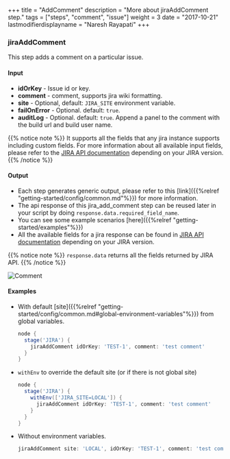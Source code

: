 +++
title = "AddComment"
description = "More about jiraAddComment step."
tags = ["steps", "comment", "issue"]
weight = 3
date = "2017-10-21"
lastmodifierdisplayname = "Naresh Rayapati"
+++

### jiraAddComment

This step adds a comment on a particular issue.

#### Input

* **idOrKey** - Issue id or key.
* **comment** - comment, supports jira wiki formatting.
* **site** - Optional, default: `JIRA_SITE` environment variable.
* **failOnError** - Optional. default: `true`.
* **auditLog** - Optional. default: `true`. Append a panel to the comment with the build url and build user name.

{{% notice note %}}
It supports all the fields that any jira instance supports including custom fields. For more information about all available input fields, please refer to the [JIRA API documentation](https://docs.atlassian.com/jira/REST/) depending on your JIRA version.
{{% /notice %}}

#### Output

* Each step generates generic output, please refer to this [link]({{%relref "getting-started/config/common.md"%}}) for more information.
* The api response of this jira_add_comment step can be reused later in your script by doing `response.data.required_field_name`.
* You can see some example scenarios [here]({{%relref "getting-started/examples"%}})
* All the available fields for a jira response can be found in [JIRA API documentation](https://docs.atlassian.com/jira/REST/) depending on your JIRA version.

{{% notice note %}}
`response.data` returns all the fields returned by JIRA API.
{{% /notice %}}

![Comment](https://raw.githubusercontent.com/ThoughtsLive/jira-steps/master/docs/images/jira_add_comment.png)

#### Examples

* With default [site]({{%relref "getting-started/config/common.md#global-environment-variables"%}}) from global variables.

    ```groovy
    node {
      stage('JIRA') {
        jiraAddComment idOrKey: 'TEST-1', comment: 'test comment'
      }
    }
    ```
* `withEnv` to override the default site (or if there is not global site)

    ```groovy
    node {
      stage('JIRA') {
        withEnv(['JIRA_SITE=LOCAL']) {
          jiraAddComment idOrKey: 'TEST-1', comment: 'test comment'
        }
      }
    }
    ```
* Without environment variables.

    ```groovy
    jiraAddComment site: 'LOCAL', idOrKey: 'TEST-1', comment: 'test comment'
    ```
